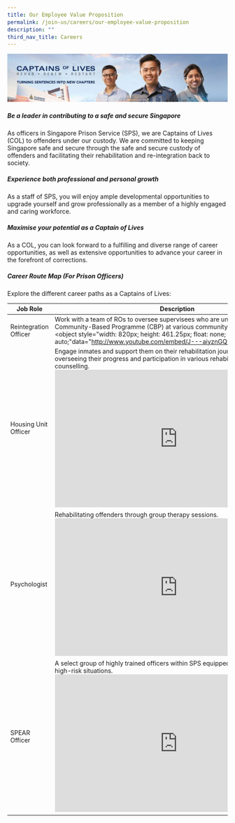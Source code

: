 ```yaml
---
title: Our Employee Value Proposition
permalink: /join-us/careers/our-employee-value-proposition
description: ""
third_nav_title: Careers
---
```

![Alt text for image on Isomer site](/images/banners/Banner%20Gif.gif)

##### **Be a leader in contributing to a safe and secure Singapore**
As officers in Singapore Prison Service (SPS), we are Captains of Lives (COL) to offenders under our custody. We are committed to keeping Singapore safe and secure through the safe and secure custody of offenders and facilitating their rehabilitation and re-integration back to society.

##### **Experience both professional and personal growth**
As a staff of SPS, you will enjoy ample developmental opportunities to upgrade yourself and grow professionally as a member of a highly engaged and caring workforce.

##### **Maximise your potential as a Captain of Lives**
As a COL, you can look forward to a fulfilling and diverse range of career opportunities, as well as extensive opportunities to advance your career in the forefront of corrections.

##### **Career Route Map (For Prison Officers)**
Explore the different career paths as a Captains of Lives:

| Job Role | Description | 
| -------- | -------- | 
| Reintegration Officer |Work with a team of ROs to oversee supervisees who are undergoing the Community-Based Programme (CBP) at various community facilities. <br><object style="width: 820px; height: 461.25px; float: none; clear: both; margin: 2px auto;"data="http://www.youtube.com/embed/J---aiyznGQ?autoplay=1"></object>  | 
| Housing Unit Officer|Engage inmates and support them on their rehabilitation journey on a daily basis, overseeing their progress and participation in various rehabilitation programmes and counselling. <iframe width="560" height="315" src="https://www.youtube.com/embed/12TDAdBmDGY" title="YouTube video player" frameborder="0" allow="accelerometer; autoplay; clipboard-write; encrypted-media; gyroscope; picture-in-picture" allowfullscreen></iframe>  |
| Psychologist|Rehabilitating offenders through group therapy sessions. <iframe width="560" height="315" src="https://www.youtube.com/embed/_4uk1APv0zc" title="YouTube video player" frameborder="0" allow="accelerometer; autoplay; clipboard-write; encrypted-media; gyroscope; picture-in-picture" allowfullscreen></iframe>  |
| SPEAR Officer|A select group of highly trained officers within SPS equipped to handle a range of high-risk situations.  <iframe width="560" height="315" src="https://www.youtube.com/embed/HnyTLHCYBo0" title="YouTube video player" frameborder="0" allow="accelerometer; autoplay; clipboard-write; encrypted-media; gyroscope; picture-in-picture" allowfullscreen></iframe> |